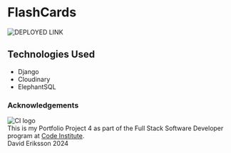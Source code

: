 # FlashCards
![DEPLOYED LINK](https://ci-flashcards-0d9425f9c570.herokuapp.com)

## Technologies Used
- Django
- Cloudinary
- ElephantSQL

### Acknowledgements	
![CI logo](https://codeinstitute.s3.amazonaws.com/fullstack/ci_logo_small.png)\
This is my Portfolio Project 4 as part of the Full Stack Software Developer program at [Code Institute](https://codeinstitute.net/).\
David Eriksson 2024